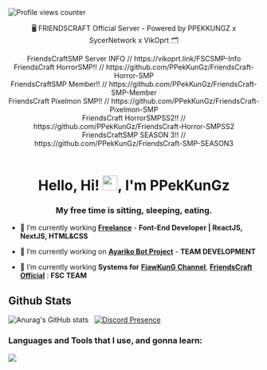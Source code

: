 
![Profile views counter](https://komarev.com/ghpvc/?username=pppekkungz&style=flat-square&color=00E8FF)


<div align="center">
	<p align="center">🖥️ FRIENDSCRAFT Official Server - Powered by PPEKKUNGZ x SycerNetwork x VikOprt 🗂️</p>
FriendsCraftSMP Server INFO // https://vikoprt.link/FSCSMP-Info <br>
FriendsCraft HorrorSMP!! // https://github.com/PPekKunGz/FriendsCraft-Horror-SMP <br>
FriendsCraftSMP Member!! // https://github.com/PPekKunGz/FriendsCraft-SMP-Member <br>
FriendsCraft Pixelmon SMP!! // https://github.com/PPekKunGz/FriendsCraft-Pixelmon-SMP <br>
FriendsCraft HorrorSMPSS2!! // https://github.com/PPekKunGz/FriendsCraft-Horror-SMPSS2 <br>
FriendsCraftSMP SEASON 3!! // https://github.com/PPekKunGz/FriendsCraft-SMP-SEASON3
</div>
<br>

<h1 align="center">Hello, Hi! <img src="https://media.giphy.com/media/hvRJCLFzcasrR4ia7z/giphy.gif" width="30">, I'm PPekKunGz</h1>
<h3 align="center">My free time is sitting, sleeping, eating.</h3>

- 🔭 I’m currently working [**Freelance**](https://twitter.com/PPekKunGz1) - **Font-End Developer | ReactJS, NextJS, HTML&CSS**
- 🔭 I’m currently working on [**Ayariko Bot Project**](https://top.gg/bot/691256244194770944) - **TEAM DEVELOPMENT**


- 🌱 I’m currently working **Systems for** [**FiawKunG Channel**](https://www.youtube.com/FiawKunGChannel), [**FriendsCraft Official**](https://youtube.com/FriendsCraftOfficial) : **FSC TEAM**


## Github Stats
![Anurag's GitHub stats](https://github-readme-stats.vercel.app/api?username=PPekKunGz&theme=outrun&show_icons=true)
&nbsp;
[![Discord Presence](https://lanyard.cnrad.dev/api/450711285839953931)](https://discord.com/users/450711285839953931)
<h3 align="left">Languages and Tools that I use, and gonna learn:</h3>

<p align="left">
  <a href="https://skillicons.dev">
    <img src="https://skillicons.dev/icons?i=git,docker,c,angular,bootstrap,cloudflare,html,css,java,javascript,kotlin,linux,mysql,mongodb,nextjs,nginx,nodejs,php,typescript,unity,unreal,vite,stackoverflow" />
  </a>
</p>
